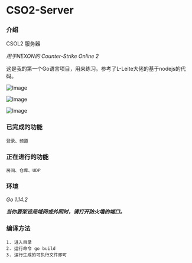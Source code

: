# CSO2-Server

### 介绍

CSOL2 服务器

*用于NEXON的 Counter-Strike Online 2*

这是我的第一个Go语言项目，用来练习。参考了L-Leite大佬的基于nodejs的代码。

![Image](https://github.com/KouKouChan/CSO2-Server/blob/master/photos/main.png)

![Image](https://github.com/KouKouChan/CSO2-Server/blob/master/photos/intro.png)

![Image](https://github.com/KouKouChan/CSO2-Server/blob/master/photos/channel.png)

### 已完成的功能

    登录、频道

### 正在进行的功能

    房间、仓库、UDP

### 环境

*Go 1.14.2*

***当你要架设局域网或外网时，请打开防火墙的端口。***

### 编译方法

    1. 进入目录
    2. 运行命令 go build
    3. 运行生成的可执行文件即可
